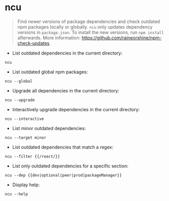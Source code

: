 # ncu

> Find newer versions of package dependencies and check outdated npm packages locally or globally.
> `ncu` only updates dependency versions in `package.json`. To install the new versions, run `npm install` afterwards.
> More information: <https://github.com/raineorshine/npm-check-updates>.

- List outdated dependencies in the current directory:

`ncu`

- List outdated global npm packages:

`ncu --global`

- Upgrade all dependencies in the current directory:

`ncu --upgrade`

- Interactively upgrade dependencies in the current directory:

`ncu --interactive`

- List minor outdated dependencies:

`ncu --target minor`

- List outdated dependencies that match a regex:

`ncu --filter {{/react/}}`

- List only outdated dependencies for a specific section:

`ncu --dep {{dev|optional|peer|prod|packageManager}}`

- Display help:

`ncu --help`
